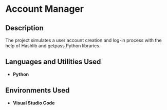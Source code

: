 <h1>Account Manager</h1>

<h2>Description</h2>
The project simulates a user account creation and log-in process with the help of Hashlib and getpass Python libraries.  
<br />


<h2>Languages and Utilities Used</h2>

- <b>Python</b> 


<h2>Environments Used </h2>

- <b>Visual Studio Code</b> 
